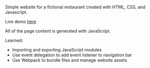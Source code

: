 Simple website for a fictional restaurant created with HTML, CSS, and Javascript.

Live demo [here]()

All of the page content is generated with JavaScript.

Learned:

- Importing and exporting JavaScript modules
- Use event delegation to add event listener to navigation bar
- Use Webpack to bundle files and manage website assets
